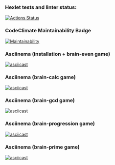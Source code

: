 ### Hexlet tests and linter status:
[![Actions Status](https://github.com/Celovechek/python-project-49/actions/workflows/hexlet-check.yml/badge.svg)](https://github.com/Celovechek/python-project-49/actions)

### CodeClimate Maintainability Badge
[![Maintainability](https://api.codeclimate.com/v1/badges/88ce675dc28e290e0fce/maintainability)](https://codeclimate.com/github/Celovechek/python-project-49/maintainability)

### Asciinema (installation + brain-even game)
[![asciicast](https://asciinema.org/a/v7E0wgZSqzfZxUysnNPtaYodH.svg)](https://asciinema.org/a/v7E0wgZSqzfZxUysnNPtaYodH)

### Asciinema (brain-calc game)
[![asciicast](https://asciinema.org/a/m4xvWYTFcd9JQ28qVbvvZz304.svg)](https://asciinema.org/a/m4xvWYTFcd9JQ28qVbvvZz304)

### Asciinema (brain-gcd game)
[![asciicast](https://asciinema.org/a/jSosIntJDapDrIdTMxvnRuIk6.svg)](https://asciinema.org/a/jSosIntJDapDrIdTMxvnRuIk6)

### Asciinema (brain-progression game)
[![asciicast](https://asciinema.org/a/K63r6kQETUq6yIssEOJTkFFzV.svg)](https://asciinema.org/a/K63r6kQETUq6yIssEOJTkFFzV)

### Asciinema (brain-prime game)
[![asciicast](https://asciinema.org/a/xnib6aPLo4nHzQj69zP4ve0EH.svg)](https://asciinema.org/a/xnib6aPLo4nHzQj69zP4ve0EH)
